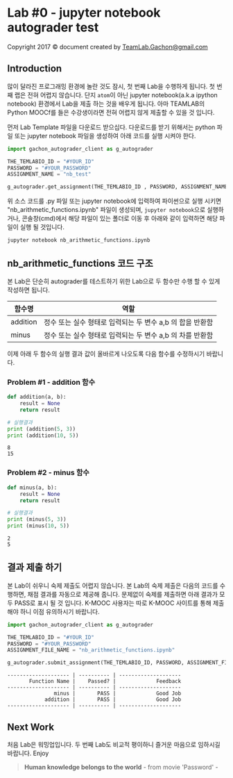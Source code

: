 
Lab #0 - jupyter notebook autograder test
=======

Copyright 2017 © document created by TeamLab.Gachon@gmail.com

## Introduction
많이 달라진 프로그래밍 환경에 놀란 것도 잠시, 첫 번째 Lab을 수행하게 됩니다. 첫 번째 랩은 전혀 어렵지 않습니다. 단지 `atom`이 아닌 jupyter notebook(a.k.a ipython notebook) 환경에서 Lab을 제출 하는 것을 배우게 됩니다. 아마 TEAMLAB의 Python MOOCf를 들은 수강생이라면 전혀 어렵지 않게 제출할 수 있을 것 입니다.

먼저  Lab Template 파일을 다운로드 받으십다. 다운로드를 받기 위해서는 python 파일 또는 jupyter notebook 파일을 생성하여 아래 코드를 실행 시켜야 한다.


```python
import gachon_autograder_client as g_autograder

THE_TEMLABIO_ID = "#YOUR_ID"
PASSWORD = "#YOUR_PASSWORD"
ASSIGNMENT_NAME = "nb_test"

g_autograder.get_assignment(THE_TEMLABIO_ID , PASSWORD, ASSIGNMENT_NAME)
```

위 소스 코드를 .py 파일 또는 jupyter notebook에 입력하여 파이썬으로 실행 시키면 "nb_arithmetic_functions.ipynb" 파일이 생성되며, `jupyter notebook`으로 실행하거나, 콘솔창(cmd)에서 해당 파일이 있는 폴더로 이동 후 아래와 같이 입력하면 해당 파일이 실행 될 것입니다.

```
jupyter notebook nb_arithmetic_functions.ipynb
```

## nb_arithmetic_functions 코드 구조

본 Lab은 단순히 autograder를 테스트하기 위한 Lab으로 두 함수만 수행 할 수 있게 작성하면 됩니다.

함수명           | 역할 
--------       | ---
addition      | 정수 또는 실수 형태로 입력되는 두 변수 a,b 의 합을 반환함
minus  | 정수 또는 실수 형태로 입력되는 두 변수 a,b 의 차를 반환함

이제 아래 두 함수의 실행 결과 값이 올바르게 나오도록 다음 함수를 수정하시기 바랍니다. 

### Problem #1 - addition 함수


```python
def addition(a, b):
    result = None
    return result
```


```python
# 실행결과
print (addition(5, 3))
print (addition(10, 5))
```

    8
    15
    

### Problem #2 -  minus 함수


```python
def minus(a, b):
    result = None
    return result
```


```python
# 실행결과
print (minus(5, 3))
print (minus(10, 5))
```

    2
    5
    

## 결과 제출 하기

본 Lab이 쉬우니 숙제 제출도 어렵지 않습니다. 본 Lab의 숙제 제출은 다음의 코드를 수행하면, 채점 결과를 자동으로 제공해 줍니다.
문제없이 숙제를 제출하면 아래 결과가 모두 PASS로 표시 될 것 입니다. K-MOOC 사용자는 따로 K-MOOC 사이트를 통해 제출해야 하니 이점 유의하시기 바랍니다.


```python
import gachon_autograder_client as g_autograder

THE_TEMLABIO_ID = "#YOUR_ID"
PASSWORD = "#YOUR_PASSWORD"
ASSIGNMENT_FILE_NAME = "nb_arithmetic_functions.ipynb"

g_autograder.submit_assignment(THE_TEMLABIO_ID, PASSWORD, ASSIGNMENT_FILE_NAME)
```

    -------------------- | ---------- | -------------------- 
           Function Name |    Passed? |             Feedback 
    -------------------- | ---------- | -------------------- 
                   minus |       PASS |             Good Job 
                addition |       PASS |             Good Job 
    -------------------- | ---------- | -------------------- 
    

## Next Work
처음 Lab은 워밍업입니다. 두 번째 Lab도 비교적 평이하니 즐거운 마음으로 임하시길 바랍니다. Enjoy

> **Human knowledge belongs to the world** - from movie 'Password' -
